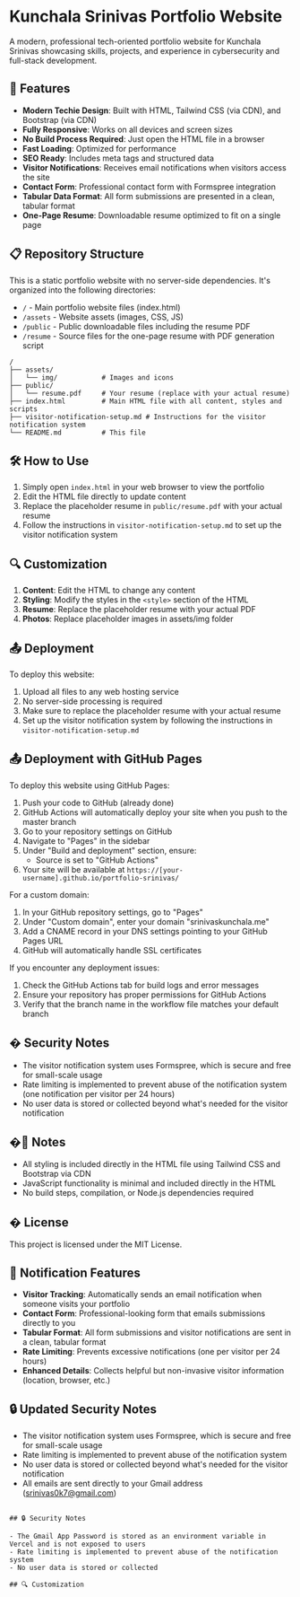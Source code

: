 # Kunchala Srinivas Portfolio Website

A modern, professional tech-oriented portfolio website for Kunchala Srinivas showcasing skills, projects, and experience in cybersecurity and full-stack development.

## 🚀 Features

- **Modern Techie Design**: Built with HTML, Tailwind CSS (via CDN), and Bootstrap (via CDN)
- **Fully Responsive**: Works on all devices and screen sizes
- **No Build Process Required**: Just open the HTML file in a browser
- **Fast Loading**: Optimized for performance
- **SEO Ready**: Includes meta tags and structured data
- **Visitor Notifications**: Receives email notifications when visitors access the site
- **Contact Form**: Professional contact form with Formspree integration
- **Tabular Data Format**: All form submissions are presented in a clean, tabular format
- **One-Page Resume**: Downloadable resume optimized to fit on a single page

## 📋 Repository Structure

This is a static portfolio website with no server-side dependencies. It's organized into the following directories:

- `/` - Main portfolio website files (index.html)
- `/assets` - Website assets (images, CSS, JS)
- `/public` - Public downloadable files including the resume PDF
- `/resume` - Source files for the one-page resume with PDF generation script

```
/
├── assets/
│   └── img/           # Images and icons
├── public/
│   └── resume.pdf     # Your resume (replace with your actual resume)
├── index.html         # Main HTML file with all content, styles and scripts
├── visitor-notification-setup.md # Instructions for the visitor notification system
└── README.md          # This file
```

## 🛠️ How to Use

1. Simply open `index.html` in your web browser to view the portfolio
2. Edit the HTML file directly to update content
3. Replace the placeholder resume in `public/resume.pdf` with your actual resume
4. Follow the instructions in `visitor-notification-setup.md` to set up the visitor notification system

## 🔍 Customization

1. **Content**: Edit the HTML to change any content
2. **Styling**: Modify the styles in the `<style>` section of the HTML
3. **Resume**: Replace the placeholder resume with your actual PDF
4. **Photos**: Replace placeholder images in assets/img folder

## 📤 Deployment

To deploy this website:

1. Upload all files to any web hosting service
2. No server-side processing is required
3. Make sure to replace the placeholder resume with your actual resume
4. Set up the visitor notification system by following the instructions in `visitor-notification-setup.md`

## 📤 Deployment with GitHub Pages

To deploy this website using GitHub Pages:

1. Push your code to GitHub (already done)
2. GitHub Actions will automatically deploy your site when you push to the master branch
3. Go to your repository settings on GitHub
4. Navigate to "Pages" in the sidebar
5. Under "Build and deployment" section, ensure:
   - Source is set to "GitHub Actions"
6. Your site will be available at `https://[your-username].github.io/portfolio-srinivas/`

For a custom domain:
1. In your GitHub repository settings, go to "Pages"
2. Under "Custom domain", enter your domain "srinivaskunchala.me"
3. Add a CNAME record in your DNS settings pointing to your GitHub Pages URL
4. GitHub will automatically handle SSL certificates

If you encounter any deployment issues:
1. Check the GitHub Actions tab for build logs and error messages
2. Ensure your repository has proper permissions for GitHub Actions
3. Verify that the branch name in the workflow file matches your default branch

## � Security Notes

- The visitor notification system uses Formspree, which is secure and free for small-scale usage
- Rate limiting is implemented to prevent abuse of the notification system (one notification per visitor per 24 hours)
- No user data is stored or collected beyond what's needed for the visitor notification

## �📝 Notes

- All styling is included directly in the HTML file using Tailwind CSS and Bootstrap via CDN
- JavaScript functionality is minimal and included directly in the HTML
- No build steps, compilation, or Node.js dependencies required

## � License

This project is licensed under the MIT License.

## 🔔 Notification Features

- **Visitor Tracking**: Automatically sends an email notification when someone visits your portfolio
- **Contact Form**: Professional-looking form that emails submissions directly to you
- **Tabular Format**: All form submissions and visitor notifications are sent in a clean, tabular format
- **Rate Limiting**: Prevents excessive notifications (one per visitor per 24 hours)
- **Enhanced Details**: Collects helpful but non-invasive visitor information (location, browser, etc.)

## 🔒 Updated Security Notes

- The visitor notification system uses Formspree, which is secure and free for small-scale usage
- Rate limiting is implemented to prevent abuse of the notification system
- No user data is stored or collected beyond what's needed for the visitor notification
- All emails are sent directly to your Gmail address (srinivas0k7@gmail.com)
```

## 🔒 Security Notes

- The Gmail App Password is stored as an environment variable in Vercel and is not exposed to users
- Rate limiting is implemented to prevent abuse of the notification system
- No user data is stored or collected

## 🔍 Customization


